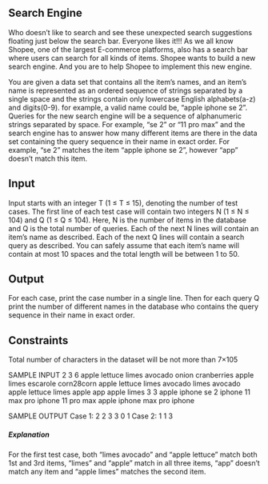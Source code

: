 ## Search Engine

Who doesn’t like to search and see these unexpected search suggestions floating just below the search bar. Everyone likes it!!!  As we all know Shopee, one of the largest E-commerce platforms, also has a search bar where users can search for all kinds of items. Shopee wants to build a new search engine. And you are to help Shopee to implement this new engine.

You are given a data set that contains all the item’s names, and an item’s name is represented as an ordered sequence of strings separated by a single space and the strings contain only lowercase English alphabets(a-z) and digits(0-9). for example, a valid name could be, “apple iphone se 2”. Queries for the new search engine will be a sequence of alphanumeric strings separated by space. For example, “se 2” or “11 pro max” and the search engine has to answer how many different items are there in the data set containing the query sequence in their name in exact order. For example, “se 2” matches the item “apple iphone se 2”, however “app” doesn’t match this item.

## Input

Input starts with an integer T (1 ≤ T ≤ 15), denoting the number of test cases. The first line of each test case will contain two integers N (1 ≤ N ≤ 104) and Q (1 ≤ Q ≤ 104). Here, N is the number of items in the database and Q is the total number of queries. Each of the next N lines will contain an item’s name as described.  Each of the next Q lines will contain a search query as described. You can safely assume that each item’s name will contain at most 10 spaces and the total length will be between 1 to 50.

## Output

For each case, print the case number in a single line. Then for each query Q print the number of different names in the database who contains the query sequence in their name in exact order.

## Constraints

Total number of characters in the dataset will be not more than 7×105


SAMPLE INPUT
2
3 6
apple lettuce limes avocado
onion cranberries apple limes
escarole corn28corn apple lettuce limes avocado
limes avocado
apple lettuce
limes
apple
app
apple limes
3 3
apple iphone se 2
iphone 11 max pro
iphone 11 pro max
apple iphone
max pro
iphone

SAMPLE OUTPUT
Case 1:
2
2
3
3
0
1
Case 2:
1
1
3

##### Explanation
For the first test case, both “limes avocado” and “apple lettuce” match both 1st and 3rd items, “limes” and “apple” match in all three items, “app” doesn’t match any item and “apple limes” matches the second item.